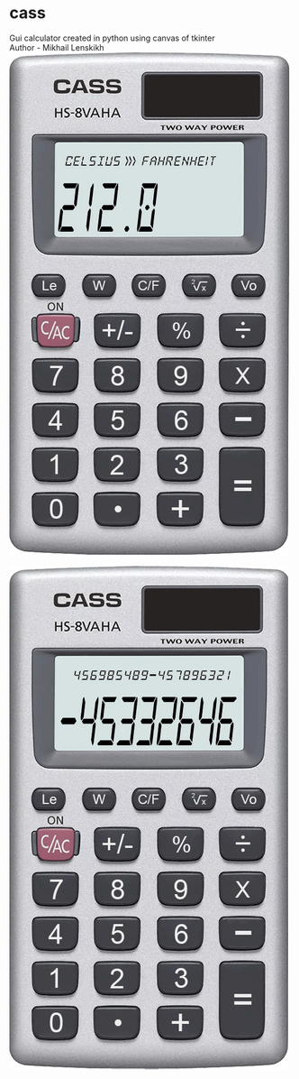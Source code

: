# cass
Gui calculator created in python using canvas of tkinter</br>
Author - Mikhail Lenskikh</br>
![Screenshot](/screenshots/04.jpg)</br></br>
![Screenshot](/screenshots/03.jpg)